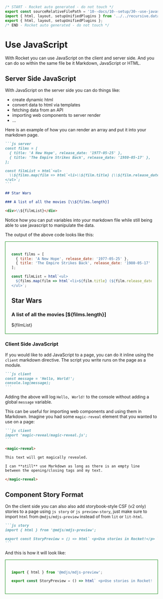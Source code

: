 ```js server
/* START - Rocket auto generated - do not touch */
export const sourceRelativeFilePath = '10--docs/10--setup/30--use-javascript.rocket.md';
import { html, layout, setupUnifiedPlugins } from '../../recursive.data.js';
export { html, layout, setupUnifiedPlugins };
/* END - Rocket auto generated - do not touch */
```

# Use JavaScript

With Rocket you can use JavaScript on the client and server side.
And you can do so within the same file be it Markdown, JavaScript or HTML.

## Server Side JavaScript

With JavaScript on the server side you can do things like:

- create dynamic html
- convert data to html via templates
- fetching data from an API
- importing web components to server render
- ...

Here is an example of how you can render an array and put it into your markdown page.

````md
```js server
const films = [
  { title: 'A New Hope', release_date: '1977-05-25' },
  { title: 'The Empire Strikes Back', release_date: '1980-05-17' },
];

const filmList = html`<ul>
  \\${films.map(film => html`<li>\\${film.title} (\\${film.release_date})</li>`)}
</ul>`;
```

## Star Wars

### A list of all the movies [\\${films.length}]

<div>\\${filmList}</div>
````

Notice how you can put variables into your markdown file while still being able to use javascript to manipulate the data.

The output of the above code looks like this:

<div style="border: 1px solid green; padding: 20px;">

```js server
const films = [
  { title: 'A New Hope', release_date: '1977-05-25' },
  { title: 'The Empire Strikes Back', release_date: '1980-05-17' },
];

const filmList = html`<ul>
  ${films.map(film => html`<li>${film.title} (${film.release_date})</li>`)}
</ul>`;
```

## Star Wars

### A list of all the movies [${films.length}]

<div>${filmList}</div>

</div>

### Client Side JavaScript

If you would like to add JavaScript to a page, you can do it inline using the `client` markdown directive. The script you write runs on the page as a module.

````md
```js client
const message = 'Hello, World!';
console.log(message);
```
````

Adding the above will log `Hello, World!` to the console without adding a global `message` variable.

This can be useful for importing web components and using them in Markdown. Imagine you had some `magic-reveal` element that you wanted to use on a page:

````md
```js client
import 'magic-reveal/magic-reveal.js';
```

<magic-reveal>

This text will get magically revealed.

I can **still** use Markdown as long as there is an empty line
between the opening/closing tags and my text.

</magic-reveal>
````

## Component Story Format

On the client side you can also also add storybook-style CSF (v2 only) stories to a page using `js story` or `js preview-story`, just make sure to import `html` from `@mdjs/mdjs-preview` instead of from `lit` or `lit-html`.

````md
```js story
import { html } from '@mdjs/mdjs-preview';

export const StoryPreview = () => html` <p>Use stories in Rocket!</p> `;
```
````

And this is how it will look like:

<div style="border: 1px solid green; padding: 20px;">

```js story
import { html } from '@mdjs/mdjs-preview';

export const StoryPreview = () => html` <p>Use stories in Rocket!</p> `;
```

</div>
